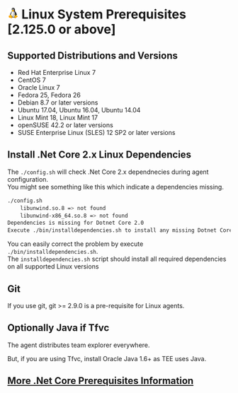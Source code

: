 

# ![Linux](../res/linux_med.png) Linux System Prerequisites [2.125.0 or above]

## Supported Distributions and Versions
  - Red Hat Enterprise Linux 7
  - CentOS 7
  - Oracle Linux 7
  - Fedora 25, Fedora 26
  - Debian 8.7 or later versions
  - Ubuntu 17.04, Ubuntu 16.04, Ubuntu 14.04
  - Linux Mint 18, Linux Mint 17
  - openSUSE 42.2 or later versions
  - SUSE Enterprise Linux (SLES) 12 SP2 or later versions

## Install .Net Core 2.x Linux Dependencies

The `./config.sh` will check .Net Core 2.x dependnecies during agent configuration.  
You might see something like this which indicate a dependencies missing.
```bash
./config.sh
    libunwind.so.8 => not found
    libunwind-x86_64.so.8 => not found
Dependencies is missing for Dotnet Core 2.0
Execute ./bin/installdependencies.sh to install any missing Dotnet Core 2.0 dependencies.
```
You can easily correct the problem by execute `./bin/installdependencies.sh`.  
The `installdependencies.sh` script should install all required dependencies on all supported Linux versions   


## Git

If you use git, git >= 2.9.0 is a pre-requisite for Linux agents.

## Optionally Java if Tfvc

The agent distributes team explorer everywhere.

But, if you are using Tfvc, install Oracle Java 1.6+ as TEE uses Java.

## [More .Net Core Prerequisites Information](https://docs.microsoft.com/en-us/dotnet/core/linux-prerequisites?tabs=netcore2x)
